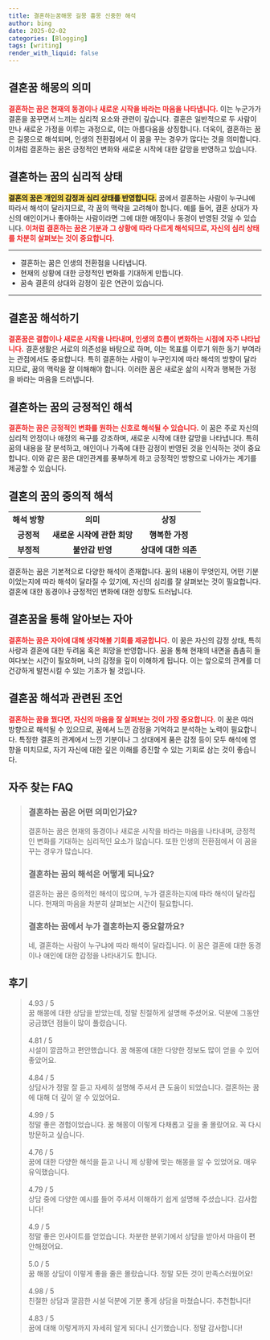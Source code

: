 ```yaml
---
title: 결혼하는꿈해몽 길몽 흉몽 신중한 해석
author: bing
date: 2025-02-02
categories: [Blogging]
tags: [writing]
render_with_liquid: false
---
```



<h2 id='결혼꿈 해몽의 의미'>결혼꿈 해몽의 의미</h2>

<p><b><span style="color: #ee2323;">결혼하는 꿈은 현재의 동경이나 새로운 시작을 바라는 마음을 나타냅니다.</span></b> 이는 누군가가 결혼을 꿈꾸면서 느끼는 심리적 요소와 관련이 깊습니다. 결혼은 일반적으로 두 사람이 만나 새로운 가정을 이루는 과정으로, 이는 아름다움을 상징합니다. 더욱이, 결혼하는 꿈은 길몽으로 해석되며, 인생의 전환점에서 이 꿈을 꾸는 경우가 많다는 것을 의미합니다. 이처럼 결혼하는 꿈은 긍정적인 변화와 새로운 시작에 대한 갈망을 반영하고 있습니다.</p>

<h2 id='결혼하는 꿈의 심리적 상태'>결혼하는 꿈의 심리적 상태</h2>

<p><b><span style="background-color: #ffe066;">결혼의 꿈은 개인의 감정과 심리 상태를 반영합니다.</span></b> 꿈에서 결혼하는 사람이 누구냐에 따라서 해석이 달라지므로, 각 꿈의 맥락을 고려해야 합니다. 예를 들어, 결혼 상대가 자신의 애인이거나 좋아하는 사람이라면 그에 대한 애정이나 동경이 반영된 것일 수 있습니다. <b><span style="color: #ee2323;">이처럼 결혼하는 꿈은 기분과 그 상황에 따라 다르게 해석되므로, 자신의 심리 상태를 차분히 살펴보는 것이 중요합니다.</span></b></p>

<hr />

<ul>
    <li>결혼하는 꿈은 인생의 전환점을 나타냅니다.</li>
    <li>현재의 상황에 대한 긍정적인 변화를 기대하게 만듭니다.</li>
    <li>꿈속 결혼의 상대와 감정이 깊은 연관이 있습니다.</li>
</ul>

<hr />

<h2 id='결혼꿈 해석하기'>결혼꿈 해석하기</h2>

<p><b><span style="color: #ee2323;">결혼꿈은 결합이나 새로운 시작을 나타내며, 인생의 흐름이 변화하는 시점에 자주 나타납니다.</span></b> 결혼생활은 서로의 의존성을 바탕으로 하며, 이는 목표를 이루기 위한 동기 부여라는 관점에서도 중요합니다. 특히 결혼하는 사람이 누구인지에 따라 해석의 방향이 달라지므로, 꿈의 맥락을 잘 이해해야 합니다. 이러한 꿈은 새로운 삶의 시작과 행복한 가정을 바라는 마음을 드러냅니다.</p>

<h2 id='결혼하는 꿈의 긍정적인 해석'>결혼하는 꿈의 긍정적인 해석</h2>

<p><b><span style="color: #ee2323;">결혼하는 꿈은 긍정적인 변화를 원하는 신호로 해석될 수 있습니다.</span></b> 이 꿈은 주로 자신의 심리적 안정이나 애정의 욕구를 강조하며, 새로운 시작에 대한 갈망을 나타냅니다. 특히 꿈의 내용을 잘 분석하고, 애인이나 가족에 대한 감정이 반영된 것을 인식하는 것이 중요합니다. 이와 같은 꿈은 대인관계를 풍부하게 하고 긍정적인 방향으로 나아가는 계기를 제공할 수 있습니다.</p>

<h2 id='결혼의 꿈의 중의적 해석'>결혼의 꿈의 중의적 해석</h2>

<table>
    <tr>
        <td style="text-align: center; height: 17px;"><b>해석 방향</b></td>
        <td style="text-align: center; height: 17px;"><b>의미</b></td>
        <td style="text-align: center; height: 17px;"><b>상징</b></td>
    </tr>
    <tr>
        <td style="text-align: center; height: 17px;"><b>긍정적</b></td>
        <td style="text-align: center; height: 17px;"><b>새로운 시작에 관한 희망</b></td>
        <td style="text-align: center; height: 17px;"><b>행복한 가정</b></td>
    </tr>
    <tr>
        <td style="text-align: center; height: 17px;"><b>부정적</b></td>
        <td style="text-align: center; height: 17px;"><b>불안감 반영</b></td>
        <td style="text-align: center; height: 17px;"><b>상대에 대한 의존</b></td>
    </tr>
</table>

<p>결혼하는 꿈은 기본적으로 다양한 해석이 존재합니다. 꿈의 내용이 무엇인지, 어떤 기분이었는지에 따라 해석이 달라질 수 있기에, 자신의 심리를 잘 살펴보는 것이 필요합니다. 결혼에 대한 동경이나 긍정적인 변화에 대한 성향도 드러납니다.</p>

<h2 id='결혼꿈을 통해 알아보는 자아'>결혼꿈을 통해 알아보는 자아</h2>

<p><b><span style="color: #ee2323;">결혼하는 꿈은 자아에 대해 생각해볼 기회를 제공합니다.</span></b> 이 꿈은 자신의 감정 상태, 특히 사랑과 결혼에 대한 두려움 혹은 희망을 반영합니다. 꿈을 통해 현재의 내면을 촘촘히 들여다보는 시간이 필요하며, 나의 감정을 깊이 이해하게 됩니다. 이는 앞으로의 관계를 더 건강하게 발전시킬 수 있는 기초가 될 것입니다.</p>

<h2 id='결혼꿈 해석과 관련된 조언'>결혼꿈 해석과 관련된 조언</h2>

<p><b><span style="color: #ee2323;">결혼하는 꿈을 꿨다면, 자신의 마음을 잘 살펴보는 것이 가장 중요합니다.</span></b> 이 꿈은 여러 방향으로 해석될 수 있으므로, 꿈에서 느낀 감정을 기억하고 분석하는 노력이 필요합니다. 특정한 결혼의 관계에서 느낀 기분이나 그 상대에게 품은 감정 등이 모두 해석에 영향을 미치므로, 자기 자신에 대한 깊은 이해를 증진할 수 있는 기회로 삼는 것이 좋습니다.</p>


<h2 id='자주_찾는_FAQ'>자주 찾는 FAQ</h2>
<div itemscope="" itemtype="https://schema.org/FAQPage"> 
<blockquote> 
<div itemscope="" itemprop="mainEntity" itemtype="https://schema.org/Question"> 
<h3 itemprop="name">결혼하는 꿈은 어떤 의미인가요?</h3> 
<div itemscope="" itemprop="acceptedAnswer" itemtype="https://schema.org/Answer"> 
<span itemprop="text"> 
<p>결혼하는 꿈은 현재의 동경이나 새로운 시작을 바라는 마음을 나타내며, 긍정적인 변화를 기대하는 심리적인 요소가 많습니다. 또한 인생의 전환점에서 이 꿈을 꾸는 경우가 많습니다.</p> 
</span> 
</div> 
</div> 

<div itemscope="" itemprop="mainEntity" itemtype="https://schema.org/Question"> 
<h3 itemprop="name">결혼하는 꿈의 해석은 어떻게 되나요?</h3> 
<div itemscope="" itemprop="acceptedAnswer" itemtype="https://schema.org/Answer"> 
<span itemprop="text"> 
<p>결혼하는 꿈은 중의적인 해석이 많으며, 누가 결혼하는지에 따라 해석이 달라집니다. 현재의 마음을 차분히 살펴보는 시간이 필요합니다.</p> 
</span> 
</div> 
</div> 

<div itemscope="" itemprop="mainEntity" itemtype="https://schema.org/Question"> 
<h3 itemprop="name">결혼하는 꿈에서 누가 결혼하는지 중요할까요?</h3> 
<div itemscope="" itemprop="acceptedAnswer" itemtype="https://schema.org/Answer"> 
<span itemprop="text"> 
<p>네, 결혼하는 사람이 누구냐에 따라 해석이 달라집니다. 이 꿈은 결혼에 대한 동경이나 애인에 대한 감정을 나타내기도 합니다.</p> 
</span> 
</div> 
</div> 
</blockquote> 
</div>
<h2 id='후기'>후기</h2>
<div itemscope itemtype="https://schema.org/Product">
  <blockquote>
  <div itemprop="review" itemscope itemtype="https://schema.org/Review">
      <div itemprop="reviewRating" itemscope itemtype="https://schema.org/Rating"> <span itemprop="ratingValue">4.93</span> / <span itemprop="bestRating">5</span> </div>
      <span itemprop="reviewBody">꿈 해몽에 대한 상담을 받았는데, 정말 친절하게 설명해 주셨어요. 덕분에 그동안 궁금했던 점들이 많이 풀렸습니다.</span>
  </div>
  <br>
  <div itemprop="review" itemscope itemtype="https://schema.org/Review">
      <div itemprop="reviewRating" itemscope itemtype="https://schema.org/Rating"> <span itemprop="ratingValue">4.81</span> / <span itemprop="bestRating">5</span> </div>
      <span itemprop="reviewBody">시설이 깔끔하고 편안했습니다. 꿈 해몽에 대한 다양한 정보도 많이 얻을 수 있어 좋았어요.</span>
  </div>
  <br>
  <div itemprop="review" itemscope itemtype="https://schema.org/Review">
      <div itemprop="reviewRating" itemscope itemtype="https://schema.org/Rating"> <span itemprop="ratingValue">4.84</span> / <span itemprop="bestRating">5</span> </div>
      <span itemprop="reviewBody">상담사가 정말 잘 듣고 자세히 설명해 주셔서 큰 도움이 되었습니다. 결혼하는 꿈에 대해 더 깊이 알 수 있었어요.</span>
  </div>
  <br>
  <div itemprop="review" itemscope itemtype="https://schema.org/Review">
      <div itemprop="reviewRating" itemscope itemtype="https://schema.org/Rating"> <span itemprop="ratingValue">4.99</span> / <span itemprop="bestRating">5</span> </div>
      <span itemprop="reviewBody">정말 좋은 경험이었습니다. 꿈 해몽이 이렇게 다채롭고 깊을 줄 몰랐어요. 꼭 다시 방문하고 싶습니다.</span>
  </div>
  <br>
  <div itemprop="review" itemscope itemtype="https://schema.org/Review">
      <div itemprop="reviewRating" itemscope itemtype="https://schema.org/Rating"> <span itemprop="ratingValue">4.76</span> / <span itemprop="bestRating">5</span> </div>
      <span itemprop="reviewBody">꿈에 대한 다양한 해석을 듣고 나니 제 상황에 맞는 해몽을 알 수 있었어요. 매우 유익했습니다.</span>
  </div>
  <br>
  <div itemprop="review" itemscope itemtype="https://schema.org/Review">
      <div itemprop="reviewRating" itemscope itemtype="https://schema.org/Rating"> <span itemprop="ratingValue">4.79</span> / <span itemprop="bestRating">5</span> </div>
      <span itemprop="reviewBody">상담 중에 다양한 예시를 들어 주셔서 이해하기 쉽게 설명해 주셨습니다. 감사합니다!</span>
  </div>
  <br>
  <div itemprop="review" itemscope itemtype="https://schema.org/Review">
      <div itemprop="reviewRating" itemscope itemtype="https://schema.org/Rating"> <span itemprop="ratingValue">4.9</span> / <span itemprop="bestRating">5</span> </div>
      <span itemprop="reviewBody">정말 좋은 인사이트를 얻었습니다. 차분한 분위기에서 상담을 받아서 마음이 편안해졌어요.</span>
  </div>
  <br>
  <div itemprop="review" itemscope itemtype="https://schema.org/Review">
      <div itemprop="reviewRating" itemscope itemtype="https://schema.org/Rating"> <span itemprop="ratingValue">5.0</span> / <span itemprop="bestRating">5</span> </div>
      <span itemprop="reviewBody">꿈 해몽 상담이 이렇게 좋을 줄은 몰랐습니다. 정말 모든 것이 만족스러웠어요!</span>
  </div>
  <br>
  <div itemprop="review" itemscope itemtype="https://schema.org/Review">
      <div itemprop="reviewRating" itemscope itemtype="https://schema.org/Rating"> <span itemprop="ratingValue">4.98</span> / <span itemprop="bestRating">5</span> </div>
      <span itemprop="reviewBody">친절한 상담과 깔끔한 시설 덕분에 기분 좋게 상담을 마쳤습니다. 추천합니다!</span>
  </div>
  <br>
  <div itemprop="review" itemscope itemtype="https://schema.org/Review">
      <div itemprop="reviewRating" itemscope itemtype="https://schema.org/Rating"> <span itemprop="ratingValue">4.83</span> / <span itemprop="bestRating">5</span> </div>
      <span itemprop="reviewBody">꿈에 대해 이렇게까지 자세히 알게 되다니 신기했습니다. 정말 감사합니다!</span>
  </div>
  </blockquote>
</div>

